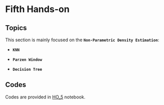 # Fifth Hands-on


## Topics

This section is mainly focused on the **`Non-Parametric Density Estimation`**:


* **`KNN`**

* **`Parzen Window`**

* **`Decision Tree`** 
    
   



## Codes

Codes are provided in [HO_5](https://github.com/ARokni/Machine-Learning/blob/main/Hands-On/4/HO_4.ipynb) notebook.